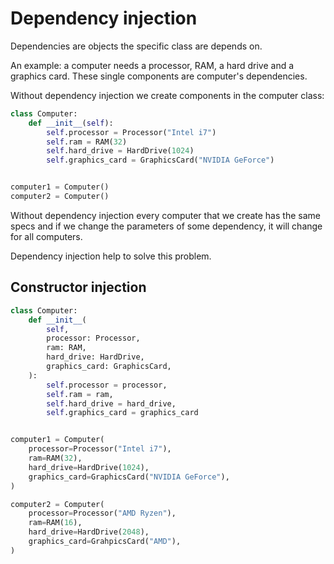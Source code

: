 # Dependency injection

Dependencies are objects the specific class are depends on.

An example: a computer needs a processor, RAM, a hard drive and a graphics card. These
single components are computer's dependencies.

Without dependency injection we create components in the computer class:

```python
class Computer:
    def __init__(self):
        self.processor = Processor("Intel i7")
        self.ram = RAM(32)
        self.hard_drive = HardDrive(1024)
        self.graphics_card = GraphicsCard("NVIDIA GeForce")


computer1 = Computer()
computer2 = Computer()
```

Without dependency injection every computer that we create has the same specs and if we
change the parameters of some dependency, it will change for all computers.

Dependency injection help to solve this problem.

## Constructor injection

```python
class Computer:
    def __init__(
        self,
        processor: Processor,
        ram: RAM,
        hard_drive: HardDrive,
        graphics_card: GraphicsCard,
    ):
        self.processor = processor,
        self.ram = ram,
        self.hard_drive = hard_drive,
        self.graphics_card = graphics_card


computer1 = Computer(
    processor=Processor("Intel i7"),
    ram=RAM(32),
    hard_drive=HardDrive(1024),
    graphics_card=GraphicsCard("NVIDIA GeForce"),
)

computer2 = Computer(
    processor=Processor("AMD Ryzen"),
    ram=RAM(16),
    hard_drive=HardDrive(2048),
    graphics_card=GrahpicsCard("AMD"),
)
```


